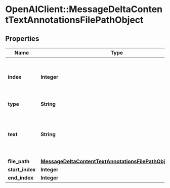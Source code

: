 # OpenAIClient::MessageDeltaContentTextAnnotationsFilePathObject

## Properties
Name | Type | Description | Notes
------------ | ------------- | ------------- | -------------
**index** | **Integer** | The index of the annotation in the text content part. | 
**type** | **String** | Always &#x60;file_path&#x60;. | 
**text** | **String** | The text in the message content that needs to be replaced. | [optional] 
**file_path** | [**MessageDeltaContentTextAnnotationsFilePathObjectFilePath**](MessageDeltaContentTextAnnotationsFilePathObjectFilePath.md) |  | [optional] 
**start_index** | **Integer** |  | [optional] 
**end_index** | **Integer** |  | [optional] 


